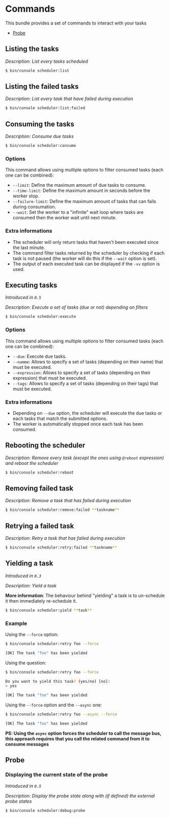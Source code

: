 # Commands

This bundle provides a set of commands to interact with your tasks

- [Probe](#probe)

## Listing the tasks

_Description: List every tasks scheduled_

```bash
$ bin/console scheduler:list
```

## Listing the failed tasks

_Description: List every task that have failed during execution_

```bash
$ bin/console scheduler:list:failed
```

## Consuming the tasks

_Description: Consume due tasks_

```bash
$ bin/console scheduler:consume
```

### Options

This command allows using multiple options to filter consumed tasks (each one can be combined):

- `--limit`: Define the maximum amount of due tasks to consume.
- `--time-limit`: Define the maximum amount in seconds before the worker stop.
- `--failure-limit`: Define the maximum amount of tasks that can fails during consumation.
- `--wait`: Set the worker to a "infinite" wait loop where tasks are consumed then the worker wait until next minute.

### Extra informations

- The scheduler will only return tasks that haven't been executed since the last minute.
- The command filter tasks returned by the scheduler by checking if each task is not paused 
  (the worker will do this if the `--wait` option is set).
- The output of each executed task can be displayed if the `-vv` option is used.

## Executing tasks

_Introduced in `0.5`_

_Description: Execute a set of tasks (due or not) depending on filters_

```bash
$ bin/console scheduler:execute
```

### Options

This command allows using multiple options to filter consumed tasks (each one can be combined):

- `--due`: Execute due tasks.
- `--namme`: Allows to specify a set of tasks (depending on their name) that must be executed.
- `--expression`: Allows to specify a set of tasks (depending on their expression) that must be executed.
- `--tags`: Allows to specify a set of tasks (depending on their tags) that must be executed.

### Extra informations

- Depending on `--due` option, the scheduler will execute the due tasks or each tasks that match the submitted options.
- The worker is automatically stopped once each task has been consumed.

## Rebooting the scheduler

_Description: Remove every task (except the ones using `@reboot` expression) and reboot the scheduler_

```bash
$ bin/console scheduler:reboot
```

## Removing failed task

_Description: Remove a task that has failed during execution_

```bash
$ bin/console scheduler:remove:failed **taskname**
```

## Retrying a failed task

_Description: Retry a task that has failed during execution_

```bash
$ bin/console scheduler:retry:failed **taskname**
```

## Yielding a task

_Introduced in `0.3`_

_Description: Yield a task_

**More information**: The behaviour behind "yielding" a task is to un-schedule it 
then immediately re-schedule it.

```bash
$ bin/console scheduler:yield **task**
```

### Example

Using the `--force` option:

```bash
$ bin/console scheduler:retry foo --force

[OK] The task "foo" has been yielded
```

Using the question:

```bash
$ bin/console scheduler:retry foo --force

Do you want to yield this task? (yes/no) [no]:
> yes

[OK] The task "foo" has been yielded
```

Using the `--force` option and the `--async` one:

```bash
$ bin/console scheduler:retry foo --async --force

[OK] The task "foo" has been yielded
```
**PS: Using the `async` option forces the scheduler to call the message bus, this approach requires
that you call the related command from it to consume messages**

## Probe

### Displaying the current state of the probe

_Introduced in `0.5`_

_Description: Display the probe state along with (if defined) the external probe states_

```bash
$ bin/console scheduler:debug:probe
```

